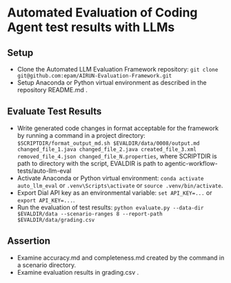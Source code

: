 # Automated Evaluation of Coding Agent test results with LLMs

## Setup

- Clone the Automated LLM Evaluation Framework repository: `git clone git@github.com:epam/AIRUN-Evaluation-Framework.git`
- Setup Anaconda or Python virtual environment as described in the repository README.md .

## Evaluate Test Results

- Write generated code changes in format acceptable for the framework by running a command in a project directory: `$SCRIPTDIR/format_output_md.sh $EVALDIR/data/0008/output.md changed_file_1.java changed_file_2.java created_file_3.xml removed_file_4.json changed_file_N.properties`, where SCRIPTDIR is path to directory with the script, EVALDIR is path to agentic-workflow-tests/auto-llm-eval
- Activate Anaconda or Python virtual environment: `conda activate auto_llm_eval` or `.venv\Scripts\activate` or `source .venv/bin/activate`.
- Export Dial API key as an environmental variable: `set API_KEY=...` or `export API_KEY=...`.
- Run the evaluation of test results: `python evaluate.py --data-dir $EVALDIR/data --scenario-ranges 8 --report-path $EVALDIR/data/grading.csv`

## Assertion

- Examine accuracy.md and completeness.md created by the command in a scenario directory.
- Examine evaluation results in grading.csv .
